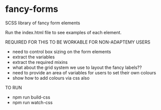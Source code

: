 # fancy-forms
SCSS library of fancy form elements

Run the index.html file to see examples of each element.

REQUIRED FOR THIS TO BE WORKABLE FOR NON-ADAPTEMY USERS
- need to control box sizing on the form elements
- extract the variables
- extract the required mixins
- what about the grid system we use to layout the fancy labels??
- need to provide an area of variables for users to set their own colours 
- show how to add colours via css also

TO RUN
- npm run build-css
- npm run watch-css
